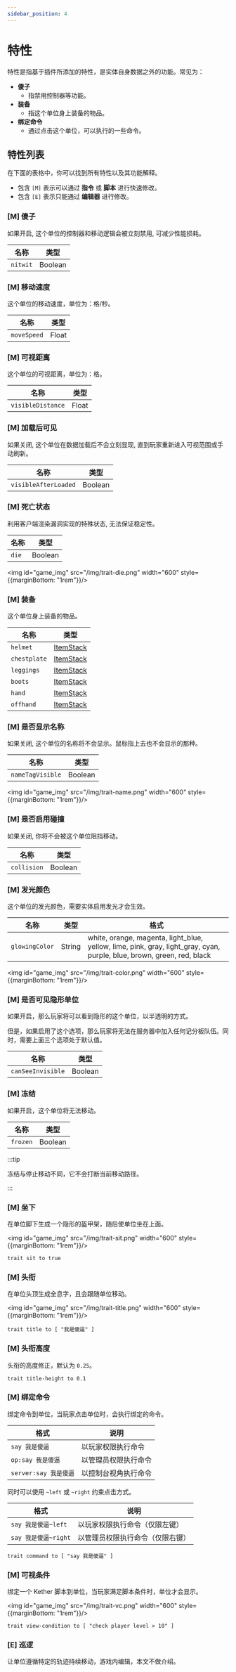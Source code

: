 ```yaml
---
sidebar_position: 4
---
```


# 特性

特性是指基于插件所添加的特性，是实体自身数据之外的功能。常见为：

- **傻子**
    - 指禁用控制器等功能。
- **装备**
    - 指这个单位身上装备的物品。
- **绑定命令**
    - 通过点击这个单位，可以执行的一些命令。

## 特性列表

在下面的表格中，你可以找到所有特性以及其功能解释。

- 包含 `[M]` 表示可以通过 **指令** 或 **脚本** 进行快速修改。
- 包含 `[E]` 表示只能通过 **编辑器** 进行修改。

### [M] 傻子

如果开启, 这个单位的控制器和移动逻辑会被立刻禁用, 可减少性能损耗。

| 名称       | 类型      | 
|----------|---------|
| `nitwit` | Boolean |

### [M] 移动速度

这个单位的移动速度，单位为：格/秒。

| 名称          | 类型    |
|-------------|-------|
| `moveSpeed` | Float |

### [M] 可视距离

这个单位的可视距离，单位为：格。

| 名称                | 类型    |
|-------------------|-------|
| `visibleDistance` | Float |

### [M] 加载后可见

如果关闭, 这个单位在数据加载后不会立刻显现, 直到玩家重新进入可视范围或手动刷新。

| 名称                   | 类型      |
|----------------------|---------|
| `visibleAfterLoaded` | Boolean |

### [M] 死亡状态

利用客户端渲染漏洞实现的特殊状态, 无法保证稳定性。

| 名称    | 类型      |
|-------|---------|
| `die` | Boolean |

<img id="game_img" src="/img/trait-die.png" width="600" style={{marginBottom: "1rem"}}/>

### [M] 装备

这个单位身上装备的物品。

| 名称           | 类型                                      |
|--------------|-----------------------------------------|
| `helmet`     | [ItemStack](/plugin/adyeshach/start/tech/meta#复合类型) |
| `chestplate` | [ItemStack](/plugin/adyeshach/start/tech/meta#复合类型) |
| `leggings`   | [ItemStack](/plugin/adyeshach/start/tech/meta#复合类型) |
| `boots`      | [ItemStack](/plugin/adyeshach/start/tech/meta#复合类型) |
| `hand`       | [ItemStack](/plugin/adyeshach/start/tech/meta#复合类型) |
| `offhand`    | [ItemStack](/plugin/adyeshach/start/tech/meta#复合类型) |

### [M] 是否显示名称

如果关闭, 这个单位的名称将不会显示。鼠标指上去也不会显示的那种。

| 名称               | 类型      |
|------------------|---------|
| `nameTagVisible` | Boolean |

<img id="game_img" src="/img/trait-name.png" width="600" style={{marginBottom: "1rem"}}/>

### [M] 是否启用碰撞

如果关闭, 你将不会被这个单位阻挡移动。

| 名称          | 类型      |
|-------------|---------|
| `collision` | Boolean |

### [M] 发光颜色

这个单位的发光颜色，需要实体启用发光才会生效。

| 名称             | 类型     | 格式                                                                                                                     |
|----------------|--------|------------------------------------------------------------------------------------------------------------------------|
| `glowingColor` | String | white, orange, magenta, light_blue, yellow, lime, pink, gray, light_gray, cyan, purple, blue, brown, green, red, black | 

<img id="game_img" src="/img/trait-color.png" width="600" style={{marginBottom: "1rem"}}/>

### [M] 是否可见隐形单位

如果开启，那么玩家将可以看到隐形的这个单位，以半透明的方式。

但是，如果启用了这个选项，那么玩家将无法在服务器中加入任何记分板队伍。同时，需要上面三个选项处于默认值。

| 名称                | 类型      | 
|-------------------|---------|
| `canSeeInvisible` | Boolean |

### [M] 冻结

如果开启，这个单位将无法移动。

| 名称       | 类型      |
|----------|---------|
| `frozen` | Boolean |

:::tip

冻结与停止移动不同，它不会打断当前移动路径。

:::

### [M] 坐下

在单位脚下生成一个隐形的盔甲架，随后使单位坐在上面。

<img id="game_img" src="/img/trait-sit.png" width="600" style={{marginBottom: "1rem"}}/>

```title="Kether"
trait sit to true
```

### [M] 头衔

在单位头顶生成全息字，且会跟随单位移动。

<img id="game_img" src="/img/trait-title.png" width="600" style={{marginBottom: "1rem"}}/>

```title="Kether"
trait title to [ "我是傻逼" ]
```

### [M] 头衔高度

头衔的高度修正，默认为 `0.25`。

```title="Kether"
trait title-height to 0.1
```

### [M] 绑定命令

绑定命令到单位，当玩家点击单位时，会执行绑定的命令。

| 格式                | 说明         |
|-------------------|------------|
| `say 我是傻逼`        | 以玩家权限执行命令  |
| `op:say 我是傻逼`     | 以管理员权限执行命令 |
| `server:say 我是傻逼` | 以控制台视角执行命令 |

同时可以使用 `~left` 或 `~right` 约束点击方式。

| 格式               | 说明               |
|------------------|------------------|
| `say 我是傻逼~left`  | 以玩家权限执行命令（仅限左键）  |
| `say 我是傻逼~right` | 以管理员权限执行命令（仅限右键） |

```title="Kether"
trait command to [ "say 我是傻逼" ]
```

### [M] 可视条件

绑定一个 Kether 脚本到单位，当玩家满足脚本条件时，单位才会显示。

<img id="game_img" src="/img/trait-vc.png" width="600" style={{marginBottom: "1rem"}}/>

```title="Kether"
trait view-condition to [ "check player level > 10" ]
```

### [E] 巡逻

让单位遵循特定的轨迹持续移动，游戏内编辑，本文不做介绍。

